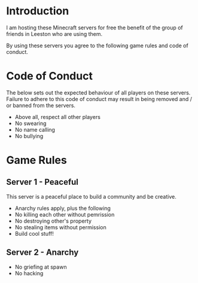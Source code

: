 # Introduction

I am hosting these Minecraft servers for free the benefit of the group of friends in Leeston who are using them.

By using these servers you agree to the following game rules and code of conduct.

# Code of Conduct

The below sets out the expected behaviour of all players on these servers. Failure to adhere to this code of conduct may result in being removed and / or banned from the servers.

- Above all, respect all other players
- No swearing
- No name calling
- No bullying

# Game Rules

## Server 1 - Peaceful

This server is a peaceful place to build a community and be creative.

- Anarchy rules apply, plus the following
- No killing each other without pemrission
- No destroying other's property
- No stealing items without permission
- Build cool stuff!

## Server 2 - Anarchy

- No griefing at spawn
- No hacking

